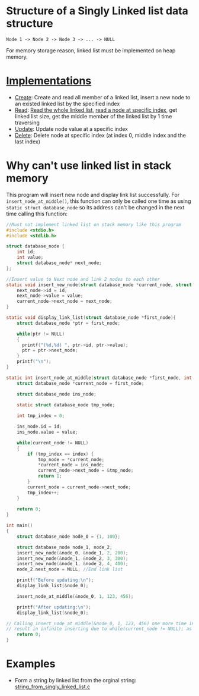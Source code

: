 # Structure of a Singly Linked list data structure

```
Node 1 -> Node 2 -> Node 3 -> ... -> NULL
```

For memory storage reason, linked list must be implemented on heap memory.

# [Implementations](Implementations.md)

* [Create](Implementations.md#create): Create and read all member of a linked list, insert a new node to an existed linked list by the specified index
* [Read](Implementations.md#read): [Read the whole linked list](), [read a node at specific index](), get linked list size, get the middle member of the linked list by 1 time traversing
* [Update](Implementations.md#update): Update node value at a specific index
* [Delete](Implementations.md#delete): Delete node at specific index (at index 0, middle index and the last index)

# Why can't use linked list in stack memory

This program will insert new node and display link list successfully. For ``insert_node_at_middle()``, this function can only be called one time as using ``static struct database_node`` so its address can't be changed in the next time calling this function:

```c
//Must not implement linked list on stack memory like this program
#include <stdio.h> 
#include <stdlib.h>

struct database_node { 
    int id;
    int value;
    struct database_node* next_node; 
}; 

//Insert value to Next node and link 2 nodes to each other
static void insert_new_node(struct database_node *current_node, struct database_node *next_node, int id, int value)  {
    next_node->id = id;
    next_node->value = value;
    current_node->next_node = next_node;
}

static void display_link_list(struct database_node *first_node){
    struct database_node *ptr = first_node;

    while(ptr != NULL)
	{        
      printf("(%d,%d) ", ptr->id, ptr->value);
      ptr = ptr->next_node;
    }
    printf("\n");
}

static int insert_node_at_middle(struct database_node *first_node, int index, int id, int value){
    struct database_node *current_node = first_node;

    struct database_node ins_node;
    
    static struct database_node tmp_node; 

    int tmp_index = 0;

    ins_node.id = id;
    ins_node.value = value;

    while(current_node != NULL)
	{        
      	if (tmp_index == index) {
            tmp_node = *current_node;
            *current_node = ins_node;
            current_node->next_node = &tmp_node;
			return 1;
      	}
		current_node = current_node->next_node;
		tmp_index++;
    }
   
    return 0;
}

int main() 
{ 
    struct database_node node_0 = {1, 100};

    struct database_node node_1, node_2;
    insert_new_node(&node_0, &node_1, 2, 200);
    insert_new_node(&node_1, &node_2, 3, 300);
    insert_new_node(&node_1, &node_2, 4, 400);
    node_2.next_node = NULL; //End link list

	printf("Before updating:\n");
    display_link_list(&node_0);

    insert_node_at_middle(&node_0, 1, 123, 456);

	printf("After updating:\n");
	display_link_list(&node_0);

// Calling insert_node_at_middle(&node_0, 1, 123, 456) one more time insert a new node
// result in infinite inserting due to while(current_node != NULL); as using static LinkedList ins_node
    return 0; 
} 
```

# Examples

* Form a string by linked list from the orginal string: [string_from_singly_linked_list.c](string_from_singly_linked_list.c)
